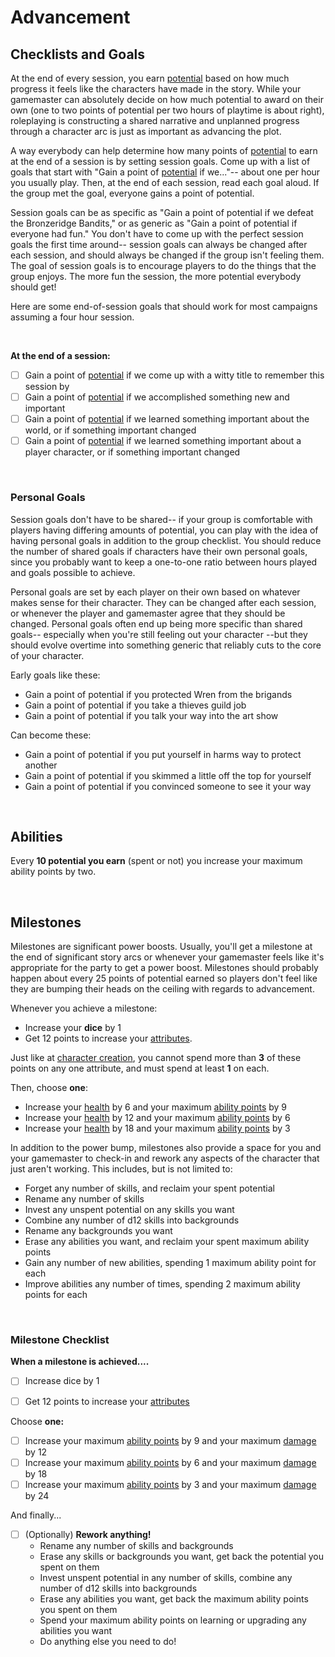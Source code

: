 # Advancement

## Checklists and Goals

At the end of every session, you earn [potential](../character/skills.md#potential) based on how much progress it feels like the characters have made in the story. While your gamemaster can absolutely decide on how much potential to award on their own (one to two points of potential per two hours of playtime is about right), roleplaying is constructing a shared narrative and unplanned progress through a character arc is just as important as advancing the plot.

A way everybody can help determine how many points of [potential](../character/skills.md#honing-your-skills) to earn at the end of a session is by setting session goals. Come up with a list of goals that start with "Gain a point of [potential](../character/skills.md#honing-your-skills) if we..."-- about one per hour you usually play. Then, at the end of each session, read each goal aloud. If the group met the goal, everyone gains a point of potential.

Session goals can be as specific as "Gain a point of potential if we defeat the Bronzeridge Bandits," or as generic as "Gain a point of potential if everyone had fun." You don't have to come up with the perfect session goals the first time around-- session goals can always be changed after each session, and should always be changed if the group isn't feeling them. The goal of session goals is to encourage players to do the things that the group enjoys. The more fun the session, the more potential everybody should get! 

Here are some end-of-session goals that should work for most campaigns assuming a four hour session.

<br/>

**At the end of a session:**

* [ ] Gain a point of [potential](../character/skills.md#honing-your-skills) if we come up with a witty title to remember this session by
* [ ] Gain a point of [potential](../character/skills.md#honing-your-skills) if we accomplished something new and important
* [ ] Gain a point of [potential](../character/skills.md#honing-your-skills) if we learned something important about the world, or if something important changed
* [ ] Gain a point of [potential](../character/skills.md#honing-your-skills) if we learned something important about a player character, or if something important changed

<br/>

### Personal Goals

Session goals don't have to be shared-- if your group is comfortable with players having differing amounts of potential, you can play with the idea of having personal goals in addition to the group checklist. You should reduce the number of shared goals if characters have their own personal goals, since you probably want to keep a one-to-one ratio between hours played and goals possible to achieve.

Personal goals are set by each player on their own based on whatever makes sense for their character. They can be changed after each session, or whenever the player and gamemaster agree that they should be changed. Personal goals often end up being more specific than shared goals-- especially when you're still feeling out your character --but they should evolve overtime into something generic that reliably cuts to the core of your character.

Early goals like these:

* Gain a point of potential if you protected Wren from the brigands
* Gain a point of potential if you take a thieves guild job
* Gain a point of potential if you talk your way into the art show

Can become these:

* Gain a point of potential if you put yourself in harms way to protect another
* Gain a point of potential if you skimmed a little off the top for yourself
* Gain a point of potential if you convinced someone to see it your way

<br/>

## Abilities

Every **10 potential you earn** (spent or not) you increase your maximum ability points by two.

<br/>

## Milestones

Milestones are significant power boosts. Usually, you'll get a milestone at the end of significant story arcs or whenever your gamemaster feels like it's appropriate for the party to get a power boost. Milestones should probably happen about every 25 points of potential earned so players don't feel like they are bumping their heads on the ceiling with regards to advancement.

Whenever you achieve a milestone:

*   Increase your **dice** by 1
*   Get 12 points to increase your [attributes](../character/attributes.md).

Just like at [character creation](../getting_started/creation.md), you cannot spend more than **3** of these points on any one attribute, and must spend at least **1** on each.

Then, choose **one**:

* Increase your [health](../character/damage_and_injuries.md) by 6 and your maximum [ability points](../character/abilities.md#costs-and-ability-points) by 9
* Increase your [health](../character/damage_and_injuries.md) by 12 and your maximum [ability points](../character/abilities.md#costs-and-ability-points) by 6
* Increase your [health](../character/damage_and_injuries.md) by 18 and your maximum [ability points](../character/abilities.md#costs-and-ability-points) by 3

In addition to the power bump, milestones also provide a space for you and your gamemaster to check-in and rework any aspects of the character that just aren't working. This includes, but is not limited to:

* Forget any number of skills, and reclaim your spent potential
* Rename any number of skills
* Invest any unspent potential on any skills you want
* Combine any number of d12 skills into backgrounds
* Rename any backgrounds you want
* Erase any abilities you want, and reclaim your spent maximum ability points
* Gain any number of new abilities, spending 1 maximum ability point for each
* Improve abilities any number of times, spending 2 maximum ability points for each

<br/>

### Milestone Checklist

**When a milestone is achieved....**

* [ ] Increase dice by 1
* [ ] Get 12 points to increase your [attributes](../character/attributes.md)


Choose **one:**

* [ ] Increase your maximum [ability points](../character/abilities.md#costs-and-ability-points) by 9 and your maximum [damage](../character/damage_and_injuries.md) by 12
* [ ] Increase your maximum [ability points](../character/abilities.md#costs-and-ability-points) by 6 and your maximum [damage](../character/damage_and_injuries.md) by 18
* [ ] Increase your maximum [ability points](../character/abilities.md#costs-and-ability-points) by 3 and your maximum [damage](../character/damage_and_injuries.md) by 24

And finally...

* [ ] (Optionally) **Rework anything!**
    - Rename any number of skills and backgrounds
    - Erase any skills or backgrounds you want, get back the potential you spent on them
    - Invest unspent potential in any number of skills, combine any number of d12 skills into backgrounds
    - Erase any abilities you want, get back the maximum ability points you spent on them
    - Spend your maximum ability points on learning or upgrading any abilities you want
    - Do anything else you need to do!

<br/>
